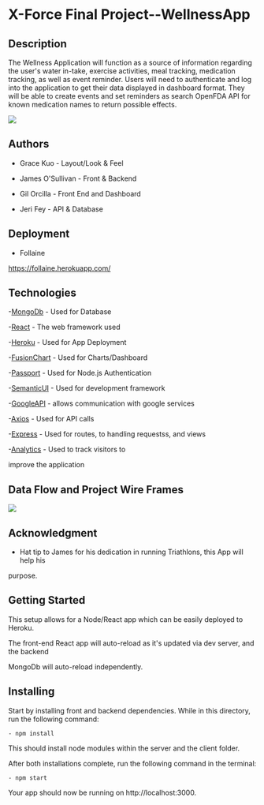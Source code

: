 # X-Force Final Project--WellnessApp

## Description

The Wellness Application will function as a source of information regarding the user's water in-take, exercise activities, meal tracking, medication tracking, as well as event reminder. Users will need to authenticate and log into the application to get their data displayed in dashboard format. They will be able to create events and set reminders as search OpenFDA API for known medication names to return possible effects.

![](/frontEnd.png)

## Authors

- Grace Kuo - Layout/Look & Feel

- James O'Sullivan - Front & Backend

- Gil Orcilla - Front End and Dashboard

- Jeri Fey - API & Database

## Deployment

- Follaine

https://follaine.herokuapp.com/

## Technologies

-[MongoDb](https://www.mongodb.com) - Used for Database

-[React](https://reactjs.org) - The web framework used

-[Heroku](https://heroku.com) - Used for App Deployment

-[FusionChart](https://fusioncharts) - Used for Charts/Dashboard

-[Passport](https://passportjs.org) - Used for Node.js Authentication

-[SemanticUI](https://semantic-ui.com) - Used for development framework

-[GoogleAPI](https://developers.google.com) - allows communication with google services

-[Axios](https://www.npmjs.com/package/axios-react) - Used for API calls

-[Express](https://expressjs.com/en/guide/routing.html) - Used for routes, to handling requestss, and views

-[Analytics](https://developers.google.com/analytics/devguides/reporting/core/v4) - Used to track visitors to

improve the application

## Data Flow and Project Wire Frames

![](/wireFrame.png)

## Acknowledgment

- Hat tip to James for his dedication in running Triathlons, this App will help his

purpose.

## Getting Started

This setup allows for a Node/React app which can be easily deployed to Heroku.

The front-end React app will auto-reload as it's updated via dev server, and the backend

MongoDb will auto-reload independently.

## Installing

Start by installing front and backend dependencies. While in this directory, run the following command:

    - npm install

This should install node modules within the server and the client folder.

After both installations complete, run the following command in the terminal:

    - npm start

Your app should now be running on http://localhost:3000.
